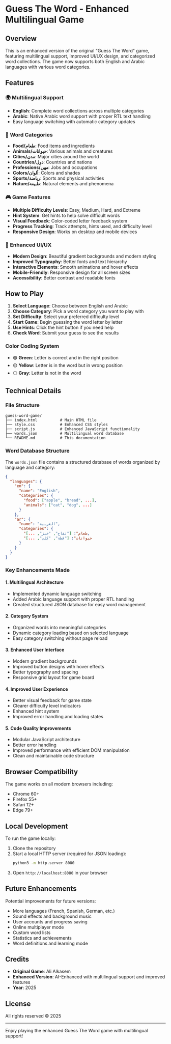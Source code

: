 # Guess The Word - Enhanced Multilingual Game

## Overview

This is an enhanced version of the original "Guess The Word" game, featuring multilingual support, improved UI/UX design, and categorized word collections. The game now supports both English and Arabic languages with various word categories.

## Features

### 🌍 Multilingual Support
- **English**: Complete word collections across multiple categories
- **Arabic**: Native Arabic word support with proper RTL text handling
- Easy language switching with automatic category updates

### 📂 Word Categories
- **Food/طعام**: Food items and ingredients
- **Animals/حيوانات**: Various animals and creatures
- **Cities/مدن**: Major cities around the world
- **Countries/دول**: Countries and nations
- **Professions/مهن**: Jobs and occupations
- **Colors/ألوان**: Colors and shades
- **Sports/رياضة**: Sports and physical activities
- **Nature/طبيعة**: Natural elements and phenomena

### 🎮 Game Features
- **Multiple Difficulty Levels**: Easy, Medium, Hard, and Extreme
- **Hint System**: Get hints to help solve difficult words
- **Visual Feedback**: Color-coded letter feedback system
- **Progress Tracking**: Track attempts, hints used, and difficulty level
- **Responsive Design**: Works on desktop and mobile devices

### 🎨 Enhanced UI/UX
- **Modern Design**: Beautiful gradient backgrounds and modern styling
- **Improved Typography**: Better fonts and text hierarchy
- **Interactive Elements**: Smooth animations and hover effects
- **Mobile-Friendly**: Responsive design for all screen sizes
- **Accessibility**: Better contrast and readable fonts

## How to Play

1. **Select Language**: Choose between English and Arabic
2. **Choose Category**: Pick a word category you want to play with
3. **Set Difficulty**: Select your preferred difficulty level
4. **Start Game**: Begin guessing the word letter by letter
5. **Use Hints**: Click the hint button if you need help
6. **Check Word**: Submit your guess to see the results

### Color Coding System
- 🟢 **Green**: Letter is correct and in the right position
- 🟡 **Yellow**: Letter is in the word but in wrong position
- ⚪ **Gray**: Letter is not in the word

## Technical Details

### File Structure
```
guess-word-game/
├── index.html          # Main HTML file
├── style.css           # Enhanced CSS styles
├── script.js           # Enhanced JavaScript functionality
├── words.json          # Multilingual word database
└── README.md           # This documentation
```

### Word Database Structure
The `words.json` file contains a structured database of words organized by language and category:

```json
{
  "languages": {
    "en": {
      "name": "English",
      "categories": {
        "food": ["apple", "bread", ...],
        "animals": ["cat", "dog", ...]
      }
    },
    "ar": {
      "name": "العربية",
      "categories": {
        "طعام": ["تفاح", "خبز", ...],
        "حيوانات": ["قطة", "كلب", ...]
      }
    }
  }
}
```

### Key Enhancements Made

#### 1. Multilingual Architecture
- Implemented dynamic language switching
- Added Arabic language support with proper RTL handling
- Created structured JSON database for easy word management

#### 2. Category System
- Organized words into meaningful categories
- Dynamic category loading based on selected language
- Easy category switching without page reload

#### 3. Enhanced User Interface
- Modern gradient backgrounds
- Improved button designs with hover effects
- Better typography and spacing
- Responsive grid layout for game board

#### 4. Improved User Experience
- Better visual feedback for game state
- Clearer difficulty level indicators
- Enhanced hint system
- Improved error handling and loading states

#### 5. Code Quality Improvements
- Modular JavaScript architecture
- Better error handling
- Improved performance with efficient DOM manipulation
- Clean and maintainable code structure

## Browser Compatibility

The game works on all modern browsers including:
- Chrome 60+
- Firefox 55+
- Safari 12+
- Edge 79+

## Local Development

To run the game locally:

1. Clone the repository
2. Start a local HTTP server (required for JSON loading):
   ```bash
   python3 -m http.server 8080
   ```
3. Open `http://localhost:8080` in your browser

## Future Enhancements

Potential improvements for future versions:
- More languages (French, Spanish, German, etc.)
- Sound effects and background music
- User accounts and progress saving
- Online multiplayer mode
- Custom word lists
- Statistics and achievements
- Word definitions and learning mode

## Credits

- **Original Game**: Ali Alkasem
- **Enhanced Version**: AI-Enhanced with multilingual support and improved features
- **Year**: 2025

## License

All rights reserved © 2025

---

Enjoy playing the enhanced Guess The Word game with multilingual support!

